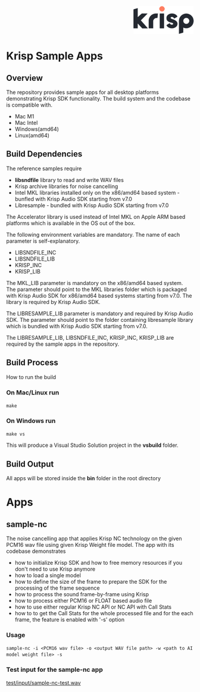 <div align="right">
<img src="./Krisp.png" height="75px" />
</div>

# Krisp Sample Apps
## Overview
The repository provides sample apps for all desktop platforms demonstrating Krisp SDK functionality.
The build system and the codebase is compatible with.
* Mac M1
* Mac Intel
* Windows(amd64)
* Linux(amd64)

## Build Dependencies
The reference samples require
* **libsndfile** library to read and write WAV files
* Krisp archive libraries for noise cancelling
* Intel MKL libraries installed only on the x86/amd64 based system - bunfled with Krisp Audio SDK starting from v7.0
* Libresample - bundled with Krisp Audio SDK starting from v7.0

The Accelerator library is used instead of Intel MKL on Apple ARM based platforms which is available in the OS out of the box.

The following environment variables are mandatory. The name of each parameter is self-explanatory.
* LIBSNDFILE_INC
* LIBSNDFILE_LIB
* KRISP_INC
* KRISP_LIB

The MKL_LIB parameter is mandatory on the x86/amd64 based system. The parameter should point to the MKL libraries folder which is packaged with Krisp Audio SDK for x86/amd64 based systems starting from v7.0. The library is required by Krisp Audio SDK.

The LIBRESAMPLE_LIB parameter is mandatory and required by Krisp Audio SDK. The parameter should point to the folder containing libresample library which is bundled with Krisp Audio SDK starting from v7.0.

The LIBRESAMPLE_LIB, LIBSNDFILE_INC, KRISP_INC, KRISP_LIB are required by the sample apps in the repository.


## Build Process

How to run the build

### On Mac/Linux run
```make```

### On Windows run
```make vs```

This will produce a Visual Studio Solution project in the **vsbuild** folder.

## Build Output
All apps will be stored inside the **bin** folder in the root directory

# Apps
## sample-nc
The noise cancelling app that applies Krisp NC technology on the given PCM16 wav file using given Krisp Weight file model. The app with its codebase demonstrates 
* how to initialize Krisp SDK and how to free memory resources if you don't need to use Krisp anymore 
* how to load a single model
* how to define the size of the frame to prepare the SDK for the processing of the frame sequence
* how to process the sound frame-by-frame using Krisp
* how to process either PCM16 or FLOAT based audio file
* how to use either regular Krisp NC API or NC API with Call Stats
* how to to get the Call Stats for the whole processed file and for the each frame, the feature is enabled with '-s' option

### Usage
```sample-nc -i <PCM16 wav file> -o <output WAV file path> -w <path to AI model weight file> -s```

### Test input for the sample-nc app
[test/input/sample-nc-test.wav](test/input/sample-nc-test.wav)
